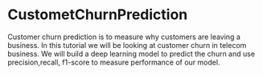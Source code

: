 # CustometChurnPrediction
Customer churn prediction is to measure why customers are leaving a business. In this tutorial we will be looking at customer churn in telecom business. We will build a deep learning model to predict the churn and use precision,recall, f1-score to measure performance of our model.
